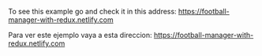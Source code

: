 To see this example go and check it in this address: https://football-manager-with-redux.netlify.com

Para ver este ejemplo vaya a esta direccion: https://football-manager-with-redux.netlify.com
